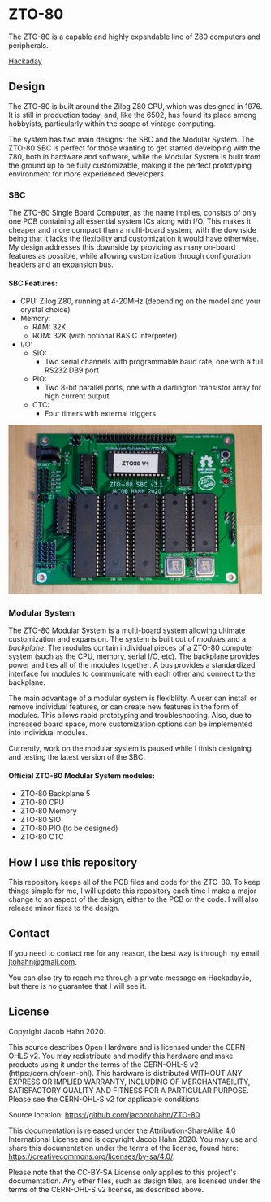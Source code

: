 # ZTO-80
The ZTO-80 is a capable and highly expandable line of Z80 computers and peripherals.

[Hackaday](https://hackaday.io/project/167253-zto-80-modular-computer-system)

## Design
The ZTO-80 is built around the Zilog Z80 CPU, which was designed in 1976. It is still in production today, and, like the 6502, has found its place among hobbyists, particularly within the scope of vintage computing.

The system has two main designs: the SBC and the Modular System.
The ZTO-80 SBC is perfect for those wanting to get started developing with the Z80, both in hardware and software, while the Modular System is built from the ground up to be fully customizable, making it the perfect prototyping environment for more experienced developers.

### SBC
The ZTO-80 Single Board Computer, as the name implies, consists of only one PCB containing all essential system ICs along with I/O. This makes it cheaper and more compact than a multi-board system, with the downside being that it lacks the flexibility and customization it would have otherwise. My design addresses this downside by providing as many on-board features as possible, while allowing customization through configuration headers and an expansion bus.

#### SBC Features:
- CPU: Zilog Z80, running at 4-20MHz (depending on the model and your crystal choice)
- Memory:
  - RAM: 32K
  - ROM: 32K (with optional BASIC interpreter)
- I/O:
  - SIO:
    - Two serial channels with programmable baud rate, one with a full RS232 DB9 port
  - PIO:
    - Two 8-bit parallel ports, one with a darlington transistor array for high current output
  - CTC:
    - Four timers with external triggers

<img src="/Images/SBC31Real.jpg" width=500 />

### Modular System
The ZTO-80 Modular System is a multi-board system allowing ultimate customization and expansion. The system is built out of *modules* and a *backplane*. The modules contain individual pieces of a ZTO-80 computer system (such as the CPU, memory, serial I/O, etc). The backplane provides power and ties all of the modules together. A bus provides a standardized interface for modules to communicate with each other and connect to the backplane.

The main advantage of a modular system is flexiblilty. A user can install or remove individual features, or can create new features in the form of modules. This allows rapid prototyping and troubleshooting. Also, due to increased board space, more customization options can be implemented into individual modules.

Currently, work on the modular system is paused while I finish designing and testing the latest version of the SBC.

#### Official ZTO-80 Modular System modules:
- ZTO-80 Backplane 5
- ZTO-80 CPU
- ZTO-80 Memory
- ZTO-80 SIO
- ZTO-80 PIO (to be designed)
- ZTO-80 CTC

## How I use this repository
This repository keeps all of the PCB files and code for the ZTO-80. To keep things simple for me, I will update this repository each time I make a major change to an aspect of the design, either to the PCB or the code. I will also release minor fixes to the design.

## Contact
If you need to contact me for any reason, the best way is through my email, jtohahn@gmail.com.

You can also try to reach me through a private message on Hackaday.io, but there is no guarantee that I will see it.

## License
Copyright Jacob Hahn 2020.

This source describes Open Hardware and is licensed under the CERN-OHLS v2.
You may redistribute and modify this hardware and make products
using it under the terms of the CERN-OHL-S v2 (https:/cern.ch/cern-ohl).
This hardware is distributed WITHOUT ANY EXPRESS OR IMPLIED
WARRANTY, INCLUDING OF MERCHANTABILITY, SATISFACTORY QUALITY
AND FITNESS FOR A PARTICULAR PURPOSE. Please see the CERN-OHL-S v2
for applicable conditions.

Source location: https://github.com/jacobtohahn/ZTO-80

This documentation is released under the Attribution-ShareAlike 4.0 International License and is copyright Jacob Hahn 2020. You may use and share this documentation under the terms of the license, found here: https://creativecommons.org/licenses/by-sa/4.0/.

Please note that the CC-BY-SA License only applies to this project's documentation. Any other files, such as design files, are licensed under the terms of the CERN-OHL-S v2 license, as described above.
